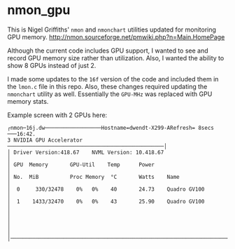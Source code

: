 # nmon_gpu

This is Nigel Griffiths' `nmon` and `nmonchart` utilities updated for monitoring GPU memory.
http://nmon.sourceforge.net/pmwiki.php?n=Main.HomePage

Although the current code includes GPU support, I wanted to see and record GPU memory size rather than utilization. Also, I wanted the ability to show 8 GPUs instead of just 2.

I made some updates to the `16f` version of the code and included them in the `lmon.c` file in this repo.
Also, these changes required updating the `nmonchart` utility as well. Essentially the `GPU-MHz` was replaced with GPU memory stats.

Example screen with 2 GPUs here:

```
┌nmon─16j.dw──────────────────Hostname=dwendt-X299-ARefresh= 8secs ───16:42.
3 NVIDIA GPU Accelerator ──────────────────────────────────────────────────│
│ Driver Version:418.67    NVML Version: 10.418.67                         │
│ GPU  Memory       GPU-Util    Temp      Power                            │
│ No.  MiB          Proc Memory  °C       Watts    Name                    │
│  0     330/32478    0%   0%    40       24.73    Quadro GV100            │
│  1    1433/32470    0%   0%    43       25.90    Quadro GV100            │
│                                                                          │
│                                                                          │
│──────────────────────────────────────────────────────────────────────────│
```

